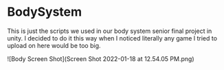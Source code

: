 # BodySystem

This is just the scripts we used in our body system senior final project in unity.
I decided to do it this way when I noticed literally any game I tried to upload on here would be too big. 

![Body Screen Shot](Screen Shot 2022-01-18 at 12.54.05 PM.png)
